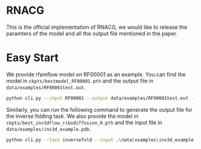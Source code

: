 # RNACG
<!-- RNACG (RNA Conditional  Generator), which is based on Flow Matching -->
This is the official implementation of RNACG, we would like to release the paramters of the model and all the output file mentioned in the paper.

<!-- We are still working on the code cleaning and will update this repository frequently. Please stay tuned. -->

# Easy Start

We provide rfamflow model on RF00001 as an example. You can find the model in `ckpts/bestmodel_RF00001.pth` and the output file in `data/examples/RF00001test.out`.

```bash
python cli.py --input RF00001 --output data/examples/RF00001test.out --model ./ckpts/bestmodel_RF00001.pth
```

Similarly, you can run the following command to generate the output file for the inverse folding task. We also provide the model in `ckpts/best_inv3dflow_ribodiffusion_0.pth` and the input file in `data/examples/inv3d_example.pdb`.


```bash
python cli.py --task inversefold --input .\data\examples\inv3d_example.pdb --output .\data\examples\inv3d.out --model .\ckpts\best_inv3dflow_ribodiffusion_0.pth --device cuda:0
```
